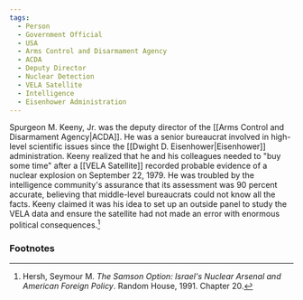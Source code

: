 ```yaml
---
tags:
  - Person
  - Government Official
  - USA
  - Arms Control and Disarmament Agency
  - ACDA
  - Deputy Director
  - Nuclear Detection
  - VELA Satellite
  - Intelligence
  - Eisenhower Administration
---
```

Spurgeon M. Keeny, Jr. was the deputy director of the [[Arms Control and Disarmament Agency|ACDA]]. He was a senior bureaucrat involved in high-level scientific issues since the [[Dwight D. Eisenhower|Eisenhower]] administration. Keeny realized that he and his colleagues needed to "buy some time" after a [[VELA Satellite]] recorded probable evidence of a nuclear explosion on September 22, 1979. He was troubled by the intelligence community's assurance that its assessment was 90 percent accurate, believing that middle-level bureaucrats could not know all the facts. Keeny claimed it was his idea to set up an outside panel to study the VELA data and ensure the satellite had not made an error with enormous political consequences.[^1]

### Footnotes

[^1]: Hersh, Seymour M. *The Samson Option: Israel's Nuclear Arsenal and American Foreign Policy*. Random House, 1991. Chapter 20.